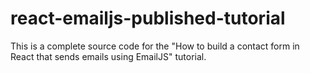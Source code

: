 # react-emailjs-published-tutorial
This is a complete source code for the "How to build a contact form in React that sends emails using EmailJS" tutorial.
